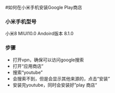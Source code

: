 #如何在小米手机安装Google Play商店

### 小米手机型号
小米8
MIUI10.0
Andoird版本 8.1.0

### 步骤
- 打开vpn，确保可以访问google搜索
- 打开“应用商店”
- 搜索“youtube”
- 会搜索不到，但是会显示其他来源的，点击“安装”
- 安装完youtube，同时会安装好”play 商店“
